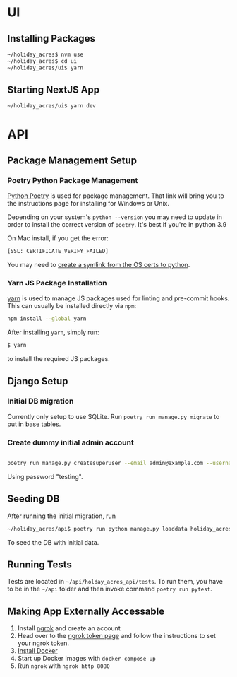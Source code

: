 # UI

## Installing Packages

```bash
~/holiday_acres$ nvm use
~/holiday_acres$ cd ui
~/holiday_acres/ui$ yarn
```

## Starting NextJS App

```bash
~/holiday_acres/ui$ yarn dev
```

# API

## Package Management Setup

### Poetry Python Package Management

[Python Poetry](https://python-poetry.org/docs/) is used for package management. That link will bring you to the instructions page for installing for Windows or Unix.

Depending on your system's `python --version` you may need to update in order to install the correct version of `poetry`. It's best if you're in python 3.9

On Mac install, if you get the error:

```bash
[SSL: CERTIFICATE_VERIFY_FAILED]
```

You may need to [create a symlink from the OS certs to python](https://github.com/python-poetry/poetry/issues/680#issuecomment-743921693).

### Yarn JS Package Installation

[yarn](https://classic.yarnpkg.com/lang/en/docs/install/) is used to manage JS packages used for linting and pre-commit hooks. This can usually be installed directly via `npm`:

```bash
npm install --global yarn
```

After installing `yarn`, simply run:

```bash
$ yarn
```

to install the required JS packages.

## Django Setup

### Initial DB migration

Currently only setup to use SQLite. Run `poetry run manage.py migrate` to put in base tables.

### Create dummy initial admin account

```bash

poetry run manage.py createsuperuser --email admin@example.com --username admin

```

Using password "testing".

## Seeding DB

After running the initial migration, run

```bash
~/holiday_acres/api$ poetry run python manage.py loaddata holiday_acres_api/seeds/0001_initial_seed.json
```

To seed the DB with initial data.

## Running Tests

Tests are located in `~/api/holday_acres_api/tests`. To run them, you have to be in the `~/api` folder and then invoke command `poetry run pytest`.

## Making App Externally Accessable

1. Install [ngrok](https://ngrok.com/download) and create an account
2. Head over to the [ngrok token page](https://dashboard.ngrok.com/get-started/your-authtoken) and follow the instructions to set your ngrok token.
3. [Install Docker](https://docs.docker.com/get-docker/)
4. Start up Docker images with `docker-compose up`
5. Run `ngrok` with `ngrok http 8080`
